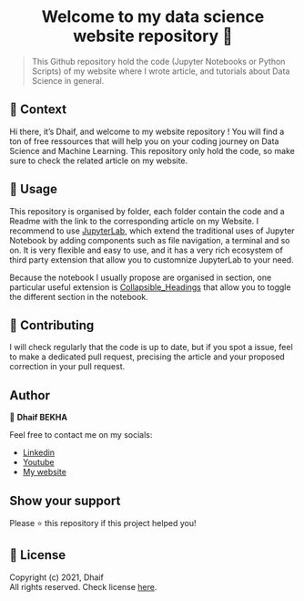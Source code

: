 <h1 align="center">Welcome to my data science website repository 👋</h1>


> This Github repository hold the code (Jupyter Notebooks or Python Scripts) of my website where I wrote article, and tutorials about Data Science in general.

## 🧠 Context

Hi there, it’s Dhaif, and welcome to my website repository ! You will find a ton of free ressources that will help you on your coding journey on Data Science and Machine Learning. This repository only hold the code, so make sure to check the related article on my website. 

## 🚀 Usage

This repository is organised by folder, each folder contain the code and a Readme with the link to the corresponding article on my Website. I recommend to use [JupyterLab](https://jupyterlab.readthedocs.io/en/stable/getting_started/overview.html), which extend the traditional uses of Jupyter Notebook by adding components such as file navigation, a terminal and so on. It is very flexible and easy to use, and it has a very rich ecosystem of third party extension that allow you to customnize JupyterLab to your need.

Because the notebook I usually propose are organised in section, one particular useful extension is [Collapsible_Headings](https://github.com/aquirdTurtle/Collapsible_Headings) that allow you to toggle the different section in the notebook.

## 🤝 Contributing

I will check regularly that the code is up to date, but if you spot a issue, feel to make a dedicated pull request, precising the article and your proposed correction in your pull request.

## Author

👤 **Dhaif BEKHA**

Feel free to contact me on my socials:

- [Linkedin](https://www.linkedin.com/in/dhaifbekha/)
- [Youtube](#)
- [My website](#) 

## Show your support

Please ⭐️ this repository if this project helped you!

## 📝 License

Copyright (c) 2021, Dhaif <br>
All rights reserved. Check license [here](https://github.com/Dhaif/data_science_blog/blob/main/LICENSE).
